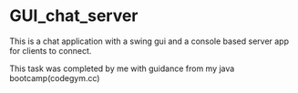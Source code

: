 # GUI_chat_server
This is a chat application with a swing gui and a console based server app for clients to connect.

This task was completed by me with guidance from my java bootcamp(codegym.cc)
